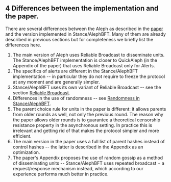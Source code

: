 ## 4 Differences between the implementation and the paper.

There are several differences between the Aleph as described in the [paper](https://arxiv.org/abs/1908.05156) and the version implemented in Stance/AlephBFT. Many of them are already described in previous sections but for completeness we briefly list the differences here.

1. The main version of Aleph uses Reliable Broadcast to disseminate units. The Stance/AlephBFT implementation is closer to QuickAleph (in the Appendix of the paper) that uses Reliable Broadcast only for Alerts.
2. The specifics of alerts are different in the Stance/AlephBFT implementation -- in particular they do not require to freeze the protocol at any moment and are generally simpler.
3. Stance/AlephBFT uses its own variant of Reliable Broadcast -- see the section [Reliable Broadcast](reliable_broadcast.md##reliable-broadcast).
4. Differences in the use of randomness -- see [Randomness in Stance/AlephBFT](how_alephbft_does_it.md#24-randomness-in-alephbft).
5. The parent choice rule for units in the paper is different: it allows parents from older rounds as well, not only the previous round. The reason why the paper allows older rounds is to guarantee a theoretical censorship resistance property in the asynchronous setting. In practice this is irrelevant and getting rid of that makes the protocol simpler and more efficient.
6. The main version in the paper uses a full list of parent hashes instead of control hashes -- the latter is described in the Appendix as an optimization.
7. The paper's Appendix proposes the use of random gossip as a method of disseminating units -- Stance/AlephBFT uses repeated broadcast + a request/response mechanism instead, which according to our experience performs much better in practice.

